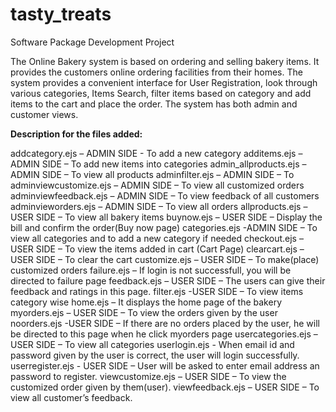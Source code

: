 # tasty_treats
 Software Package Development Project

The Online Bakery system is based on ordering and selling bakery items.
It provides the customers online ordering facilities from their homes. 
The system provides a convenient interface for User Registration, look through various categories, Items Search, filter items based on category and add items to the cart and place the order. 
The system has both admin and customer views.

**Description for the files added:**

addcategory.ejs – ADMIN SIDE - To add a new category
additems.ejs – ADMIN SIDE – To add new items into categories
admin_allproducts.ejs – ADMIN SIDE – To view all products
adminfilter.ejs – ADMIN SIDE – To 
adminviewcustomize.ejs – ADMIN SIDE – To view all customized orders
adminviewfeedback.ejs – ADMIN SIDE – To view feedback of all customers
adminvieworders.ejs – ADMIN SIDE – To view all orders
allproducts.ejs – USER SIDE – To view all bakery items
buynow.ejs – USER SIDE – Display the bill and confirm the order(Buy now page)
categories.ejs -ADMIN SIDE – To view all categories and to add a new category if needed
checkout.ejs – USER SIDE – To view the items added in cart (Cart Page)
clearcart.ejs – USER SIDE – To clear the cart
customize.ejs – USER SIDE – To make(place) customized orders
failure.ejs – If login is not successfull, you will be directed to failure page
feedback.ejs – USER SIDE – The users can give their feedback and ratings in this page.
filter.ejs -USER SIDE – To view items category wise
home.ejs – It displays the home page of the bakery
myorders.ejs – USER SIDE – To view the orders given by the user
noorders.ejs -USER SIDE – If there are no orders placed by the user, he will be directed to this page when he click myorders page
usercategories.ejs – USER SIDE – To view all categories
userlogin.ejs - When email id and password given by the user is correct, the user will login successfully.
userregister.ejs  - USER SIDE – User will be asked to enter email address an password to register.
viewcustomize.ejs – USER SIDE – To view the customized order given by them(user).
viewfeedback.ejs – USER SIDE – To view all customer’s feedback.
